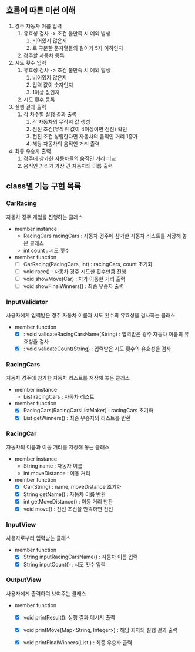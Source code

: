 ## 흐름에 따른 미션 이해

1. 경주 자동차 이름 입력
   1. 유효성 검사 -> 조건 불만족 시 예외 발생
      1. 비어있지 않은지
      2. 로 구분한 문자열들의 길이가 5자 이하인지
   2. 경주할 자동차 등록
2. 시도 횟수 입력
   1. 유효성 검사 -> 조건 불만족 시 예외 발생
      1. 비어있지 않은지
      2. 입력 값이 숫자인지
      3. 1이상 값인지
   2. 시도 횟수 등록
3. 실행 결과 출력
   1. 각 차수별 실행 결과 출력
      1. 각 자동차의 무작위 값 생성
      2. 전진 조건(무작위 값이 4이상이면 전진) 확인
      3. 전진 조건 성립한다면 자동차의 움직인 거리 1증가
      4. 해당 자동차의 움직인 거리 출력
4. 최종 우승자 출력
   1. 경주에 참가한 자동차들의 움직인 거리 비교
   2. 움직인 거리가 가장 긴 자동차의 이름 출력

## class별 기능 구현 목록

### CarRacing
자동차 경주 게임을 진행하는 클래스

- member instance
  - RacingCars racingCars : 자동차 경주에 참가한 자동차 리스트를 저장해 놓은 클래스
  - int count : 시도 횟수
- member function   
  - [ ] CarRacing(RacingCars, int) : racingCars, count 초기화
  - [ ] void race() : 자동차 경주 시도한 횟수만큼 진행
  - [ ] void showMove(Car) : 차가 이동한 거리 출력
  - [ ] void showFinalWinners() : 최종 우승자 출력

### InputValidator
사용자에게 입력받은 경주 자동차 이름과 시도 횟수의 유효성을 검사하는 클래스

- member function
  - [x] : void validateRacingCarsName(String) : 입력받은 경주 자동차 이름의 유효성을 검사
  - [x] : void validateCount(String) : 입력받은 시도 횟수의 유효성을 검사

### RacingCars
자동차 경주에 참가한 자동차 리스트를 저장해 놓은 클래스

- member instance
   - List<RacingCar> racingCars : 자동차 리스트
- member function
   - [x] RacingCars(RacingCarsListMaker) : racingCars 초기화
   - [x] List <String> getWinners() : 최종 우승자의 리스트를 반환

### RacingCar
자동차의 이름과 이동 거리를 저장해 놓는 클래스

- member instance
   - String name : 자동차 이름
   - int moveDistance : 이동 거리
- member function
   - [x] Car(String) : name, moveDistance 초기화
   - [x] String getName() : 자동차 이름 반환
   - [x] int getMoveDistance() : 이동 거리 반환
   - [x] void move() : 전진 조건을 만족하면 전진

### InputView
사용자로부터 입력받는 클래스

- member function
  - [x] String inputRacingCarsName() : 자동차 이름 입력
  - [x] String inputCount() : 시도 횟수 입력

### OutputView
사용자에게 출력하여 보여주는 클래스

- member function
   - [x] void printResult(): 실행 결과 메시지 출력
   - [x] void printMove(Map<String, Integer>) : 해당 회차의 실행 결과 출력
   - [x] void printFinalWinners(List <String>) : 최종 우승자 출력

